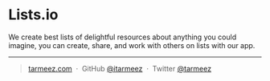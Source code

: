 # Lists.io

We create best lists of delightful resources about anything you could imagine, you can create, share, and work with others on lists with our app.

---

> [tarmeez.com](http://tarmeez.com) &nbsp;&middot;&nbsp;
> GitHub [@itarmeez](https://github.com/itarmeez) &nbsp;&middot;&nbsp;
> Twitter [@tarmeez](https://twitter.com/tarmeez)
